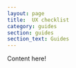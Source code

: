 ```yaml
---
layout: page
title:  UX checklist
category: guides
section: guides
section_text: Guides
---
```


Content here!